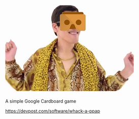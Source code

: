 ![](ppap_logo.jpg)
-------------------
A simple Google Cardboard game

https://devpost.com/software/whack-a-ppap
